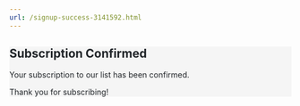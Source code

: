 ```yaml
---
url: /signup-success-3141592.html
---
```

<div class="jumbotron" style="background-image: url('/images/beka-garden.jpg'); min-height: 600px;">
    <div class="container">
        <div class="row">
            <div class="col-md-6 col-sm-6">
                <div class="jumbotron py-4" style="color: #212529; background-color: #f5f5f5;">
                    <h2>Subscription Confirmed</h2>
                    <p>Your subscription to our list has been confirmed.</p>
                    <p>Thank you for subscribing!</p>
                </div>
            </div>
        </div>
    </div>
</div>
